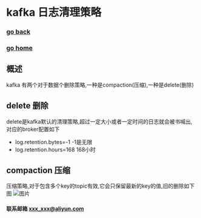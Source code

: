 # kafka 日志清理策略
### [go back](/x2q/kafka/kafka)      
### [go home](/x2q)         
## 概述
kafka 有两个对于数据个删除策略,一种是compaction(压缩),一种是delete(删除)
## delete 删除
delete是kafka默认的清理策略,超过一定大小或者一定时间的日志就会被书喊出,对应的broker配置如下
+ log.retention.bytes=-1 -1是无限
+ log.retention.hours=168 168小时
## compaction 压缩
压缩策略,对于包含多个key的topic有效,它会只保留最新的key的值,旧的删除如下图
![图片](/static/img/get5.png)     


#### 联系邮箱 xxx_xxx@aliyun.com